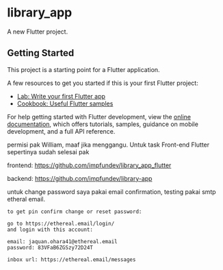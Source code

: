 # library_app

A new Flutter project.

## Getting Started

This project is a starting point for a Flutter application.

A few resources to get you started if this is your first Flutter project:

- [Lab: Write your first Flutter app](https://docs.flutter.dev/get-started/codelab)
- [Cookbook: Useful Flutter samples](https://docs.flutter.dev/cookbook)

For help getting started with Flutter development, view the
[online documentation](https://docs.flutter.dev/), which offers tutorials,
samples, guidance on mobile development, and a full API reference.

permisi pak William, maaf jika menggangu. Untuk task Front-end Flutter sepertinya sudah selesai pak

frontend:
https://github.com/impfundev/library_app_flutter

backend:
https://github.com/impfundev/library-app

untuk change password saya pakai email confirmation, testing pakai smtp etheral email.

```
to get pin confirm change or reset password:

go to https://ethereal.email/login/
and login with this account:

email: jaquan.ohara41@ethereal.email
password: 83VFaB6ZGSzy72D24T

inbox url: https://ethereal.email/messages
```